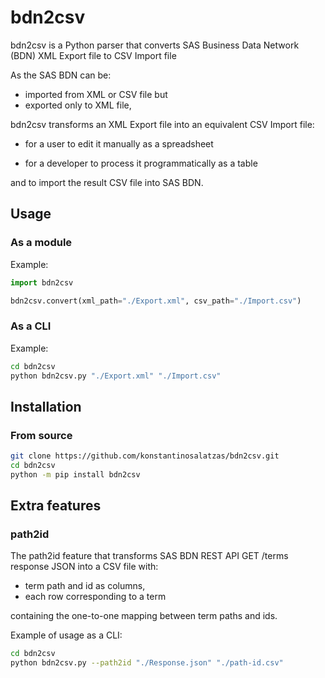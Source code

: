 # bdn2csv

bdn2csv is a Python parser that converts SAS Business Data Network (BDN) XML Export file to CSV Import file

As the SAS BDN can be:

* imported from XML or CSV file but
* exported only to XML file,

bdn2csv transforms an XML Export file into an equivalent CSV Import file:

* for a user to edit it manually as a spreadsheet

* for a developer to process it programmatically as a table

and to import the result CSV file into SAS BDN.

## Usage

### As a module

Example:

```py
import bdn2csv

bdn2csv.convert(xml_path="./Export.xml", csv_path="./Import.csv")
```

### As a CLI

Example:

```sh
cd bdn2csv
python bdn2csv.py "./Export.xml" "./Import.csv"
```

## Installation

### From source

```sh
git clone https://github.com/konstantinosalatzas/bdn2csv.git
cd bdn2csv
python -m pip install bdn2csv
```

## Extra features

### path2id

The path2id feature that transforms SAS BDN REST API GET /terms response JSON into a CSV file with:

* term path and id as columns,
* each row corresponding to a term

containing the one-to-one mapping between term paths and ids.

Example of usage as a CLI:

```sh
cd bdn2csv
python bdn2csv.py --path2id "./Response.json" "./path-id.csv"
```
